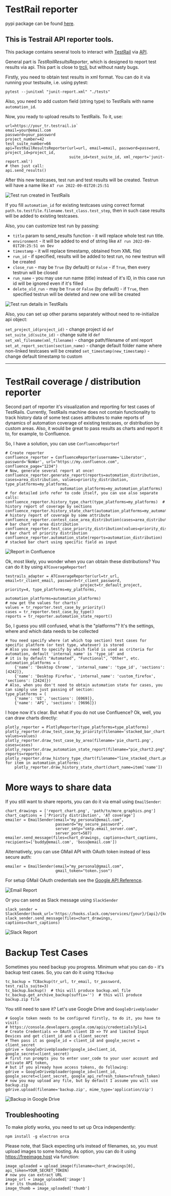 # TestRail reporter

pypi package can be found [here](https://pypi.org/project/testrail-api-reporter/).

## This is Testrail API reporter tools.

This package contains several tools to interact with [TestRail](https://www.testrail.com/) via [API](https://support.testrail.com/hc/en-us/categories/7076541806228-API-Manual).

General part is *TestRailResultsReporter*, which is designed to report test results via api. This part is close to 
[trcli](https://github.com/gurock/trcli),  but without nasty bugs.

Firstly, you need to obtain test results in xml format. You can do it via running your testsuite, i.e. using pytest:

```
pytest --junitxml "junit-report.xml" "./tests"
```

Also, you need to add custom field (string type) to TestRails with name `automation_id`.

Now, you ready to upload results to TestRails.
To it, use:

```
url=https://your_tr.testrail.io`
email=your@email.com
password=your_password
project_number=42
test_suite_number=66
api=TestRailResultsReporter(url=url, email=email, password=password, project_id=project_id,
                            suite_id=test_suite_id, xml_report='junit-report.xml')
# then just call:
api.send_results()
```
After this new testcases, test run and test results will be created. Testrun will have a name like 
`AT run 2022-09-01T20:25:51`

![Test run created in TestRails](https://raw.githubusercontent.com/wwakabobik/testrail_api_reporter/master/screenshots/tr_at_run_report.png)


If you fill `automation_id` for existing testcases using correct format 
`path.to.testfile.filename.test_class.test_step`, then in such case results will be added to existing testcases.

Also, you can customize test run by passing:
- `title` param to send_results function - it will replace whole test run title.
- `environment` - it will be added to end of string like `AT run 2022-09-01T20:25:51 on Dev`
- `timestamp` - it will replace timestamp, obtained from XML file)
- `run_id` - if specified, results will be added to test run, no new testrun will be created
- `close_run` - may be `True` (by default) or `False` - if `True`, then every testrun will be closed
- `run_name` - you may use run name (title) instead of it's ID, in this case run id will be ignored even if it's filled
- `delete_old_run` - may be `True` or `False` (by default) - if `True`, then specified testrun will be deleted and new one will be created

![Test run details in TestRails](https://raw.githubusercontent.com/wwakabobik/testrail_api_reporter/master/screenshots/tr_at_run_detailed_report.png)

Also, you can set up other params separately without need to re-initialize api object:

```set_project_id(project_id)``` - change project id
```def set_suite_id(suite_id)``` - change suite id
```def set_xml_filename(xml_filename)``` - change path/filename of xml report
```set_at_report_section(section_name)``` - change default folder name where non-linked testcases will be created
```set_timestamp(new_timestamp)``` - change default timestamp to custom

---

# TestRail coverage / distribution reporter

Second part of reporter it's visualization and reporting for test cases of TestRails.
Currently, TestRails machine does not contain functionality to track history data of some test cases attributes to make
reports of dynamics of automation coverage of existing testcases, or distribution by custom areas. 
Also, it would be great to pass results as charts and report it to, for example, to Confluence.

So, I have a solution, you can use `ConfluenceReporter`!

```
# Create reporter
confluence_reporter = ConfluenceReporter(username='Liberator', password='NoWar', url="https://my.confluence.com", confluence_page="1234")
# Now, generate several report at once!
confluence_reporter.generate_report(reports=automation_distribution, cases=area_distribution, values=priority_distribution, type_platforms=my_platforms,
                        automation_platforms=my_automation_platforms)
# for detailed info refer to code itself, you can use also separate calls:
confluence_reporter.history_type_chart(type_platforms=my_platforms)  # history report of coverage by sections
confluence_reporter.history_state_chart(automation_platforms=my_automation_platforms)  # history report of coverage by some attribute
confluence_reporter.contest_case_area_distribution(cases=area_distribution)  # bar chart of area distribution
confluence_reporter.test_case_priority_distribution(values=priority_distribution)  # bar chart of priority distribution
confluence_reporter.automation_state(reports=automation_distribution)  # stacked bar chart using specific field as input
```

![Report in Confluence](https://raw.githubusercontent.com/wwakabobik/testrail_api_reporter/master/screenshots/tr_confluence_report.png)

Ok, most likely, you wonder when you can obtain these distributions? You can do it by using `ATCoverageReporter`!

```
testrails_adapter = ATCoverageReporter(url=tr_url, email=tr_client_email, password=tr_client_password,
                                 project=tr_default_project, priority=4, type_platforms=my_platforms,
                                 automation_platforms=automation_platforms)
# now get the values for charts!
values = tr_reporter.test_case_by_priority()
cases = tr_reporter.test_case_by_type()
reports = tr_reporter.automation_state_report()                    
```

So, I guess you still confused, what is the "platforms"? It's the settings, where and which data needs to be collected

```
# You need specify where (at which top section) test cases for specific platform (or test type, whatever) is stored
# Also you need to specify by which field is used as criteria for automation, default 'internal_name' is 'type_id' and
# it is by default "Automated", "Functional", "Other", etc.
automation_platforms = (
    {'name': 'Desktop Chrome', 'internal_name': 'type_id', 'sections': [4242]},
    {'name': 'Desktop Firefox', 'internal_name': 'custom_firefox', 'sections': [2424]})
# Also, when you don't need to obtain automation state for cases, you can simply use just passing of section:
type_platforms = (
    {'name': 'UI', 'sections': [6969]},
    {'name': 'API', 'sections': [9696]})
```

I hope now it's clear. But what if you do not use Confluence? Ok, well, you can draw charts directly:

```
plotly_reporter = PlotlyReporter(type_platforms=type_platforms)
plotly_reporter.draw_test_case_by_priority(filename='stacked_bar_chart.png', values=values)
plotly_reporter.draw_test_case_by_area(filename='pie_chart1.png', cases=cases)
plotly_reporter.draw_automation_state_report(filename="pie_chart2.png", reports=reports)
plotly_reporter.draw_history_type_chart(filename="line_stacked_chart.png")
for item in automation_platforms:
    plotly_reporter.draw_history_state_chart(chart_name=item['name'])
```

# More ways to share data

If you still want to share reports, you can do it via email using `EmailSender`:

```
chart_drawings = ['report_chart.png', 'path/to/more_graphics.png']
chart_captions = ['Priority distribution', 'AT coverage']
emailer = EmailSender(email="my_personal@email.com",
                      password="my_secure_password",
                      server_smtp="smtp.email_server.com",
                      server_port=587)
emailer.send_message(files=chart_drawings, captions=chart_captions, recipients=['buddy@email.com', 'boss@email.com'])
```

Alternatively, you can use GMail API with OAuth token instead of less secure auth:
```
emailer = EmailSender(email="my_personal@gmail.com",
                      gmail_token="token.json")
```

For setup GMail OAuth credentials see the [Google API Reference](https://developers.google.com/identity/gsi/web/guides/get-google-api-clientid).


![Email Report](https://raw.githubusercontent.com/wwakabobik/testrail_api_reporter/master/screenshots/tr_email_report.png)

Or you can send as Slack message using `SlackSender`

```
slack_sender = SlackSender(hook_url='https://hooks.slack.com/services/{your}/{api}/{key}')
slack_sender.send_message(files=chart_drawings, captions=chart_captions)
```

![Slack Report](https://raw.githubusercontent.com/wwakabobik/testrail_api_reporter/master/screenshots/tr_slack_report.png)


# Backup Test Cases

Sometimes you need backup you progress. Minimum what you can do - it's backup test cases. So, you can do it using `TCBackup`

```
tc_backup = TCBackup(tr_url, tr_email, tr_password, test_rails_suite=3)
tc_backup.backup()  # this will produce backup.xml file
tc_backup.get_archive_backup(suffix='')  # this will produce backup.zip file
```

You still need to save it? Let's use Google Drive and `GoogleDriveUploader`

```
# Google token needs to be configured firstly, to do it, you have to visit:
# https://console.developers.google.com/apis/credentials?pli=1
# Create Credentials => OAuth client ID => TV and limited Input Devices and get client_id and a client_secret
# Then pass it as google_id = client_id and google_secret = client_secret
gdrive = GoogleDriveUploader(google_id=client_id, google_secret=client_secret)
# first run prompts you to enter user_code to your user account and activate API token, 
# but if you already have access tokens, do following:
gdrive = GoogleDriveUploader(google_id=client_id, google_secret=client_secret, google_api_refresh_token=refresh_token)
# now you may upload any file, but by default I assume you will use backup.zip
gdrive.upload(filename='backup.zip', mime_type='application/zip')
```


![Backup in Google Drive](https://raw.githubusercontent.com/wwakabobik/testrail_api_reporter/master/screenshots/tr_gdrive_backup.png)



## Troubleshooting

To make plotly works, you need to set up Orca independently:
```
npm install -g electron orca
```

Please note, that Slack expecting urls instead of filenames, so, you must upload images to some hosting.
As option, you can do it using https://freeimage.host via function:

```
image_uploaded = upload_image(filename=chart_drawings[0], api_token=YOUR_SECRET_TOKEN)
# now you can extract URL
image_url = image_uploaded['image']
# or its thumbnail
image_thumb = image_uploaded['thumb']
```
